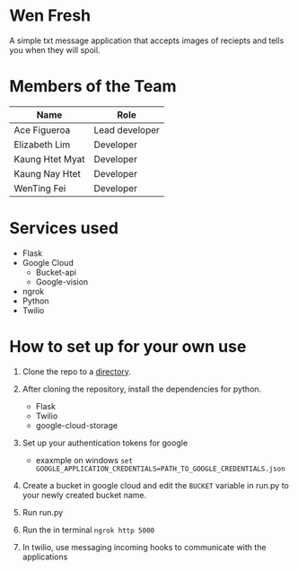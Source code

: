 # Wen Fresh
A simple txt message application that accepts images of reciepts and tells you when they will spoil.

# Members of the Team
Name|Role|
---|---|
Ace Figueroa|Lead developer
Elizabeth Lim|Developer
Kaung Htet Myat|Developer
Kaung Nay Htet|Developer
WenTing Fei|Developer

# Services used
+ Flask
+ Google Cloud
  + Bucket-api
  + Google-vision
+ ngrok
+ Python
+ Twilio
  
  
# How to set up for your own use
1. Clone the repo to a [directory](https://github.com/AceGabrielFigueroa/Wen-Fresh.git).

2. After cloning the repository, install the dependencies for python.
    + Flask
    + Twilio
    + google-cloud-storage

3. Set up your authentication tokens for google
    + exaxmple on windows `set GOOGLE_APPLICATION_CREDENTIALS=PATH_TO_GOOGLE_CREDENTIALS.json`

4. Create a bucket in google cloud and edit the `BUCKET` variable in run.py to your newly created bucket name.

5. Run run.py

6. Run the in terminal `ngrok http 5000`

7. In twilio, use messaging incoming hooks to communicate with the applications

